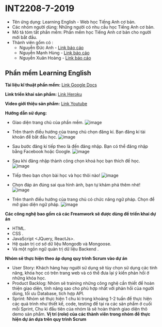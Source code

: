 # INT2208-7-2019 

- Tên ứng dụng: Learning English - Web học Tiếng Anh cơ bản.
- Các nhóm người dùng: Những người có nhu cầu học Tiếng Anh cơ bản. 
- Mô tả tóm tắt phần mềm: Phần mềm học Tiếng Anh cơ bản cho người mới bắt đầu.
- Thành viên gồm có :
  - Nguyễn Đức Anh - [Link báo cáo](https://github.com/manhung99/INT2208-7-2019/blob/master/NguyenDucAnh/baocao.md)
  - Nguyễn Mạnh Hùng - [Link báo cáo](https://github.com/manhung99/INT2208-7-2019/blob/master/NguyenManhHung/baocao.md)
  - Nguyễn Xuân Hoàng - [Link báo cáo](https://github.com/manhung99/INT2208-7-2019/blob/master/NguyenXuanHoang/baocao.md)


## Phần mềm Learning English
                  
**Tài liệu kĩ thuật phần mềm:** [Link Google Docs](https://docs.google.com/document/d/1R9KKIZnqUqBSC1Nzxn2-WshKTOHEBIUMqsyG0*OeucZ0/edit#)

**Link triển khai sản phẩm:** [Link Heroku](https://english-dashboard-app.herokuapp.com)

**Video giới thiệu sản phẩm:** [Link Youtube](https://www.youtube.com/watch?v=PGqLfuEG-FY&feature=youtu.be)

**Hướng dẫn sử dụng:** 

- Giao diện trang chủ của phần mềm.
![image](https://user-images.githubusercontent.com/43178187/57585200-f57b4800-750e-11e9-8cb3-7b8d095e605e.png)

- Trên thanh điều hướng của trang chủ chọn đăng kí. Bạn đăng kí tài khoản để bắt đầu học.
![image](https://user-images.githubusercontent.com/43178187/57585216-1e9bd880-750f-11e9-9d22-2c6d1440c401.png)

- Sau bước đăng kí tiếp theo là đến đăng nhập. Bạn có thể đăng nhập bằng Facebook hoặc Google.
![image](https://user-images.githubusercontent.com/43178187/57585205-0461fa80-750f-11e9-82c3-b7234a7ae54d.png)

- Sau khi đăng nhập thành công chọn khoá học bạn thích để học.
![image](https://user-images.githubusercontent.com/43178187/57585258-cfa27300-750f-11e9-9798-b9816739d42c.png)

- Tiếp theo bạn chọn bài học và học thôi nào!
![image](https://user-images.githubusercontent.com/43178187/57585478-f0b89300-7512-11e9-8340-0d17f7f4124b.png)

- Chọn đáp án đúng sai qua hình ảnh, bạn tự khám phá thêm nhé!
![image](https://user-images.githubusercontent.com/43178187/57585488-0e85f800-7513-11e9-8943-f84c4459d38e.png)

- Trên thanh điều hướng của trang chủ có chức năng ngữ pháp. Chọn để mở giao diện ngữ pháp.
![image](https://user-images.githubusercontent.com/43178187/57585230-602c8380-750f-11e9-8b0b-3094b2ebe048.png)


**Các công nghệ bao gồm cả các Freamwork sẽ được dùng để triển khai dự án**
- HTML.
- CSS <Bootstrap>. 
- JavaScript <JQuery, ReactJs>.
- Hệ quản trị cơ sở dữ liệu Mongodb và Mongoose.
- Và một ngôn ngữ quản trị dữ liệu Backend <NodeJS>.
  
**Nhóm sẽ thực hiện theo áp dụng quy trình Scrum vào dự án**
- User Story: Khách hàng hay người sử dụng sẽ tùy chọn sử dụng các tính năng, khóa học có trên trang web và có thể đưa lại ý kiến phản hồi ở những khóa học.
- Product Backlog: Nhóm sẽ training những công nghệ <Technical> cần thiết để hoàn thiện giao diện, tính năng sao cho phù hợp nhất với phản hồi của người dùng, tối ưu Database, tích hợp API.
- Sprint: Nhóm sẽ thực hiện 1 chu kì trong khoảng 1-2 tuần để thực hiện các quá trình như thiết kế, code, testing để tại ra các sản phẩm ở cuối mỗi Sprint, Chu kì đầu tiên của nhóm là sẽ hoàn thành giao diện thô demo sản phẩm.
**Vị trí (role) của các thành viên trong nhóm để thực hiện dự án dựa trên quy trình Scrum**

